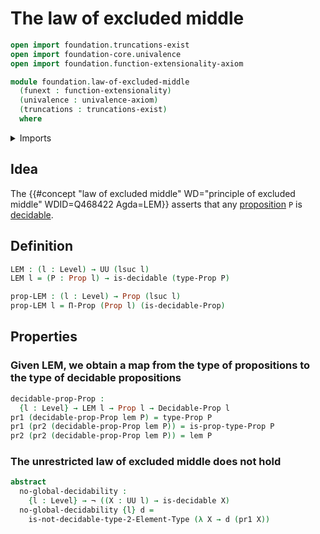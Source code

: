 # The law of excluded middle

```agda
open import foundation.truncations-exist
open import foundation-core.univalence
open import foundation.function-extensionality-axiom

module foundation.law-of-excluded-middle
  (funext : function-extensionality)
  (univalence : univalence-axiom)
  (truncations : truncations-exist)
  where
```

<details><summary>Imports</summary>

```agda
open import foundation.decidable-types funext univalence truncations
open import foundation.dependent-pair-types
open import foundation.dependent-products-propositions funext
open import foundation.universe-levels

open import foundation-core.decidable-propositions funext univalence truncations
open import foundation-core.negation
open import foundation-core.propositions

open import univalent-combinatorics.2-element-types funext univalence truncations
```

</details>

## Idea

The
{{#concept "law of excluded middle" WD="principle of excluded middle" WDID=Q468422 Agda=LEM}}
asserts that any [proposition](foundation-core.propositions.md) `P` is
[decidable](foundation.decidable-types.md).

## Definition

```agda
LEM : (l : Level) → UU (lsuc l)
LEM l = (P : Prop l) → is-decidable (type-Prop P)

prop-LEM : (l : Level) → Prop (lsuc l)
prop-LEM l = Π-Prop (Prop l) (is-decidable-Prop)
```

## Properties

### Given LEM, we obtain a map from the type of propositions to the type of decidable propositions

```agda
decidable-prop-Prop :
  {l : Level} → LEM l → Prop l → Decidable-Prop l
pr1 (decidable-prop-Prop lem P) = type-Prop P
pr1 (pr2 (decidable-prop-Prop lem P)) = is-prop-type-Prop P
pr2 (pr2 (decidable-prop-Prop lem P)) = lem P
```

### The unrestricted law of excluded middle does not hold

```agda
abstract
  no-global-decidability :
    {l : Level} → ¬ ((X : UU l) → is-decidable X)
  no-global-decidability {l} d =
    is-not-decidable-type-2-Element-Type (λ X → d (pr1 X))
```
